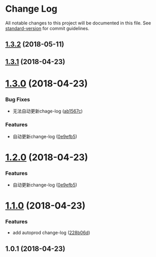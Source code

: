 # Change Log

All notable changes to this project will be documented in this file. See [standard-version](https://github.com/conventional-changelog/standard-version) for commit guidelines.

<a name="1.3.2"></a>
## [1.3.2](https://github.com/a13821190779/scroll/compare/v1.3.1...v1.3.2) (2018-05-11)



<a name="1.3.1"></a>
## [1.3.1](https://github.com/a13821190779/scroll/compare/v1.3.0...v1.3.1) (2018-04-23)



<a name="1.3.0"></a>
# [1.3.0](https://github.com/a13821190779/scroll/compare/v1.1.0...v1.3.0) (2018-04-23)


### Bug Fixes

* 无法自动更新chage-log ([ab1567c](https://github.com/a13821190779/scroll/commit/ab1567c))


### Features

* 自动更新change-log ([0e9efb5](https://github.com/a13821190779/scroll/commit/0e9efb5))



<a name="1.2.0"></a>
# [1.2.0](https://github.com/a13821190779/scroll/compare/v1.1.0...v1.2.0) (2018-04-23)


### Features

* 自动更新change-log ([0e9efb5](https://github.com/a13821190779/scroll/commit/0e9efb5))



<a name="1.1.0"></a>
# [1.1.0](https://github.com/a13821190779/scroll/compare/v1.0.1...v1.1.0) (2018-04-23)


### Features

* add autoprod change-log ([228b06d](https://github.com/a13821190779/scroll/commit/228b06d))



<a name="1.0.1"></a>
## 1.0.1 (2018-04-23)
